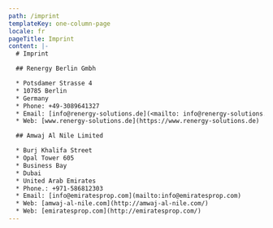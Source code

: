 ```yaml
---
path: /imprint
templateKey: one-column-page
locale: fr
pageTitle: Imprint
content: |-
  # Imprint

  ## Renergy Berlin Gmbh

  * Potsdamer Strasse 4
  * 10785 Berlin
  * Germany
  * Phone: +49-3089641327
  * Email: [info@renergy-solutions.de](<mailto: info@renergy-solutions.de>)
  * Web: [www.renergy-solutions.de](https://www.renergy-solutions.de)

  ## Amwaj Al Nile Limited

  * Burj Khalifa Street
  * Opal Tower 605
  * Business Bay
  * Dubai
  * United Arab Emirates
  * Phone.: +971-586812303
  * Email: [info@emiratesprop.com](mailto:info@emiratesprop.com)
  * Web: [amwaj-al-nile.com](http://amwaj-al-nile.com/)
  * Web: [emiratesprop.com](http://emiratesprop.com/)
---
```

